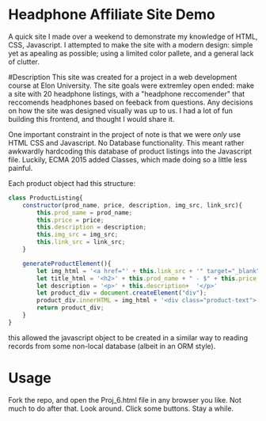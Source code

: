 # Headphone Affiliate Site Demo
A quick site I made over a weekend to demonstrate my knowledge of HTML, CSS, Javascript. I attempted to make the site with a modern design: simple yet as apealing as possible; using a limited color pallete, and a general lack of clutter.

#Description
This site was created for a project in a web development course at Elon University. The site goals were extremley open ended: make a site with 20 headphone listings, with a "headphone reccomender" that reccomends headphones based on feeback from questions. Any decisions on how the site was designed visually was up to us. I had a lot of fun building this frontend, and thought I would share it.

One important constraint in the project of note is that we were *only* use HTML CSS and Javascript. No Database functionality. This meant rather awkwardly hardcoding this database of product listings into the Javascript file. Luckily, ECMA 2015 added Classes, which made doing so a little less painful.

Each product object had this structure:

```javascript
class ProductListing{
	constructor(prod_name, price, description, img_src, link_src){
		this.prod_name = prod_name;
		this.price = price;
		this.description = description;
		this.img_src = img_src;
		this.link_src = link_src;
	}

	generateProductElement(){
		let img_html = '<a href="' + this.link_src + '" target="_blank"> <img src="' + this.img_src + '"></a>';
		let title_html = '<h2>' + this.prod_name + " - $" + this.price + '</h2>';
		let description = '<p>' + this.description+  '</p>'
		let product_div = document.createElement("div");
		product_div.innerHTML = img_html + '<div class="product-text">' + title_html + description + '</div>';
		return product_div;
	}
}
```
this allowed the javascript object to be created in a similar way to reading records from some non-local database (albeit in an ORM style).

# Usage
Fork the repo, and open the Proj_6.html file in any browser you like. Not much to do after that. Look around. Click some buttons. Stay a while.